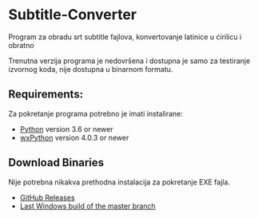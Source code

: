 # Subtitle-Converter

Program za obradu srt subtitle fajlova, konvertovanje latinice u ćirilicu i obratno

Trenutna verzija programa je nedovršena i dostupna je samo za testiranje izvornog koda,
nije dostupna u binarnom formatu.

## Requirements:

Za pokretanje programa potrebno je imati instalirane:

* [Python](http://www.python.org/) version 3.6 or newer 
* [wxPython](https://wxpython.org/) version 4.0.3 or newer

## Download Binaries

Nije potrebna nikakva prethodna instalacija za pokretanje EXE fajla.

* [GitHub Releases](https://github.com/padovaSR/subtitle-converter/releases)
* [Last Windows build of the master branch](https://github.com/padovaSR/subtitle-converter/releases/download/v0.5.6.2/Subtitle.Converter-0.5.6.2.zip)
